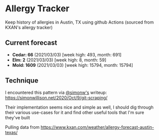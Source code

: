 # Allergy Tracker

Keep history of allergies in Austin, TX using github Actions (sourced from KXAN's allergy tracker)

## Current forecast
<!-- INJECT FORECAST -->
- **Cedar: 66** (2021/03/03)  [week high: 493, month: 691]
- **Elm: 2** (2021/03/03)  [week high: 8, month: 59]
- **Mold: 1609** (2021/03/03)  [week high: 15794, month: 15794]
<!-- END INJECT FORECAST -->

## Technique

I encountered this pattern via [@simonw's](https://github.com/simonw) writeup: https://simonwillison.net/2020/Oct/9/git-scraping/

Their implementation seems nice and simple as well, I should dig through their various use-cases for it and find other useful tools that I'm sure they've built

Pulling data from https://www.kxan.com/weather/allergy-forecast-austin-texas/

